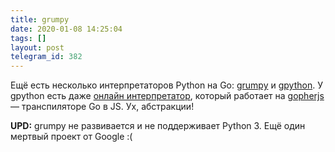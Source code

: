 ```yaml
---
title: grumpy
date: 2020-01-08 14:25:04
tags: []
layout: post
telegram_id: 382
---
```


Ещё есть несколько интерпретаторов Python на Go: [grumpy](https://github.com/google/grumpy)  и [gpython](https://github.com/go-python/gpython/). У gpython есть даже [онлайн интерпретатор](https://gpython.org/), который работает на [gopherjs](https://github.com/gopherjs/gopherjs) — транспиляторе Go в JS. Ух, абстракции!

**UPD:** grumpy не развивается и не поддерживает Python 3. Ещё один мертвый проект от Google :(
